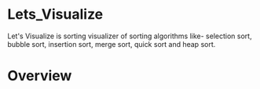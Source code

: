# Lets_Visualize 

Let's Visualize is sorting visualizer of sorting algorithms like- selection sort, bubble sort, insertion sort, merge sort, quick sort and heap sort.

# Overview

